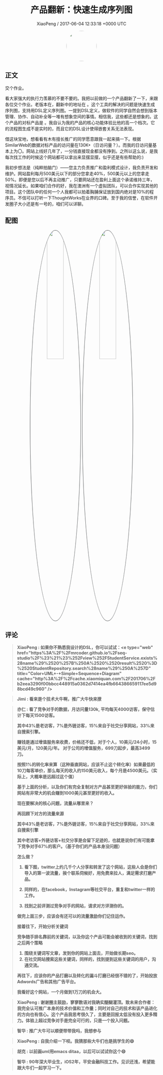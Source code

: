 <h1 align="center">产品翻新：快速生成序列图</h1>
<p align="center">
    <a>XiaoPeng / 2017-06-04 12:33:18 &#43;0000 UTC</a>
</p>

<div align="center">
    <img src="https://images.zsxq.com/FpvaqwYV4A8YUf4QIfMAYqg24exA?e=1590940799&amp;token=kIxbL07-8jAj8w1n4s9zv64FuZZNEATmlU_Vm6zD:UemLzYQ0JYCw7TPe-YWLPhr6NY4=" width="100" height="100" style="border:1px solid;border-radius:50%; color:#ffffff"/>
</div>

## 正文

<div>
交个作业。

看大家强大的执行力羡慕的不要不要的。我把以前做的一个产品翻新了一下，来跟各位交个作业。老版本在，翻新中的地址在 。这个工具的解决的问题是快速生成序列图，支持用DSL定义序列图。一提到DSL定义，做软件的同学自然会想到版本管理、协作、自动补全等一堆有想象空间的事情。相信我，这些都还是想象的。这个产品的对标产品是 。我自认为我的产品的核心功能体验比他的高一个档次。它的流程图生成不是实时的，而且它的DSL设计使得嵌套关系无法表现。

借这块宝地，想看看有木有擅长推广的同学愿意跟我一起来搞一下。根据SimilarWeb的数据对标产品的访问量在130K&#43;（日访问量？）。而我的日访问量基本上为〇。网站上线好几年了，一分钱直接现金都没有挣到。之所以这么说，是我每次找工作的时候这个网站都可以拿出来显摆显摆，似乎还是有些帮助的:)

我初步想法是（纯粹拍脑门）——您主力负责推广和盈利模式设计，我负责开发和维护。网站盈利每月500美元以下的部分您拿走40%，500美元以上的您拿走50%。即便是您以后不再主动推广，只要网站还在盈利上面这个承诺维持三年，视情况延长。如果咱们合作的好，我在澳洲有一个虚拟团队，可以合作实现其他的项目。这个团队中的任何一个人我都可以拍着胸脯保证放到国内绝对是10%的程序员。不信可以打听一下ThoughtWorks在业界的口碑。至于我的信誉，在软件开发圈子大小还是有一号的，咱们可以详聊。
</div>

## 配图
<div class="image" align="center">

<img src="https://images.zsxq.com/Fh6z1AoNhKeIziiQm83QlmnT38uv?e=1590940799&amp;token=kIxbL07-8jAj8w1n4s9zv64FuZZNEATmlU_Vm6zD:YgPBrc_GxG1pb0fYFLoi1tHPTHc=" width="33%" height="33%" style="border:1px solid;border-radius:50%; color:#3c3f41"/>

<img src="https://images.zsxq.com/FuDov_kvsTYDA_I1OH-0UFq1oKG4?e=1590940799&amp;token=kIxbL07-8jAj8w1n4s9zv64FuZZNEATmlU_Vm6zD:fzc7xPogxrxfvOdOB79AlerCySI=" width="33%" height="33%" style="border:1px solid;border-radius:50%; color:#3c3f41"/>

</div>

## 评论

<div align="left">
<div>

<blockquote >
<span> <strong>XiaoPeng : 如果你不熟悉我设计的DSL，你可以试试：&lt;e type=&#34;web&#34; href=&#34;https%3A%2F%2Fmrcoder.github.io%2Fseq-studio%2F%23%21%23%252Fview%252FStudentService.exists%28name%29%2520%257B%250A%2520%2520result%2520%3D%2520StudentRepository.search%28name%29%250A%257D&#34; title=&#34;Color&#43;UML&#43;-&#43;Simple&#43;Sequence&#43;Diagram&#34; cache=&#34;http%3A%2F%2Fcache.xiaomiquan.com%2F201706%2Fb2eea3290f00bbcc448915a0362d7414ea4fb664386659117ee5d98bcd49c960&#34; /&gt; </strong></span>
</blockquote>

<blockquote >
<span> <strong>Jimi : 看来是个技术大牛啊，推广大牛快来撩 </strong></span>
</blockquote>

<blockquote >
<span> <strong>亦仁 : 看了竞争对手的数据，月访问量130k, 平均每天4000访客，保守估计下每天1500访客。 

其中43%是老访客，7%是外链访客，15%来自于社交分享网站，33%来自搜索引擎。

赚钱是通过增值服务来收费，价格还不低，对于个人，10美元/24小时，15美元/月，120美元/年。 对于公司的增值服务，699刀起步，最高3499刀。 

按照1%的转化率来算（这种垂直网站，应该不止这个转化率）如果最低的10刀每客单价，那么每天的收入约150美元收入，每个月是4500美元。（实际上，大概率是远超过这个值）

基于上面的分析，以及你们有完全复制对方产品甚至更好体验的能力，你们网站有非常大的机会赚到1000美元甚至更好的收入。 

现在要解决的核心问题，流量从哪里来？

再回顾下对方的流量来源

其中43%是老访客，7%是外链访客，15%来自于社交分享网站，33%来自搜索引擎

其中老访客&#43;外链访客&#43;社交分享是会留下足迹的，也就是说你们有可能拿下竞争对手67%的客户。（基于你们的产品本身没问题）

怎么做？ 

1. 看下图，twitter上约几千个人分享和转发了这个网站，这些人会是你们导入的第一波流量，挨个联系伺候好，用免费来拉人，满足需求打磨产品。 

2. 同样的，在facebook，Instagram等社交平台，重复和twitter一样的工作。 

3. 找到之前评测过竞争对手的网站，请求对方评测你的。 

做完上面三步，应该会有还可以的流量激励你们记住运作。 

接着往下，开始分析关键词

竞争随手排名靠前的关键词，以及你这个产品可能会被收到的关键词，找到之后两个策略

1. 围绕关键词写文章，发到你的网站上面去，开始做长期seo。
2. 在社交网站搜索这些关键词，同样的，找到提到这些关键词的用户，沟通交流。


再往下，应该你的产品打磨以及转化的漏斗打磨已经很不错的了，开始投放Adwords广告和其他广告平台。 

我看好这个网站，一个月做到1万刀的机会大。 </strong></span>
</blockquote>

<blockquote >
<span> <strong>XiaoPeng : 谢谢圈主鼓励，寥寥数语对我确实醍醐灌顶。致未来合作者：我完全认可推广本身的技术价值和工作量；同时对自己的技术和该产品进化的方向也有信心。这个产品我思考很久了，主要是回报太低没有投入更多精力。体验上超过竞争对手是完全可行的，只是一个投入问题。 </strong></span>
</blockquote>

<blockquote >
<span> <strong>智华 : 推广大牛可以顺便带带我吗，我想参与 </strong></span>
</blockquote>

<blockquote >
<span> <strong>XiaoPeng : 自我介绍一下呗。我猜那些大牛们也是挑学生的😄 </strong></span>
</blockquote>

<blockquote >
<span> <strong>胡克 : 以前画uml用emacs ditaa，以后可以试试你这个😄 </strong></span>
</blockquote>

<blockquote >
<span> <strong>智华 : 90年深大毕业生，iOS2年，平安金融科技工作。见识还浅，希望能跟大牛们一起学习一下。 </strong></span>
</blockquote>

</div>
</div>